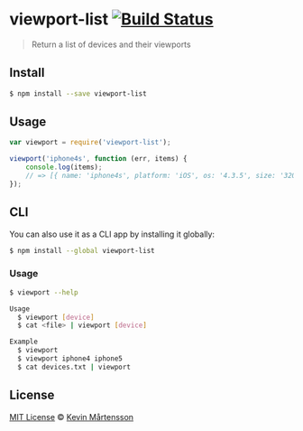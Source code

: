 # viewport-list [![Build Status](https://travis-ci.org/kevva/viewport-list.png?branch=master)](http://travis-ci.org/kevva/viewport-list)

> Return a list of devices and their viewports

## Install

```bash
$ npm install --save viewport-list
```

## Usage

```js
var viewport = require('viewport-list');

viewport('iphone4s', function (err, items) {
    console.log(items);
    // => [{ name: 'iphone4s', platform: 'iOS', os: '4.3.5', size: '320x480', release: '2011-10' }]
});
```

## CLI

You can also use it as a CLI app by installing it globally:

```bash
$ npm install --global viewport-list
```

### Usage

```bash
$ viewport --help

Usage
  $ viewport [device]
  $ cat <file> | viewport [device]

Example
  $ viewport
  $ viewport iphone4 iphone5
  $ cat devices.txt | viewport
```

## License

[MIT License](http://en.wikipedia.org/wiki/MIT_License) © [Kevin Mårtensson](https://github.com/kevva)
